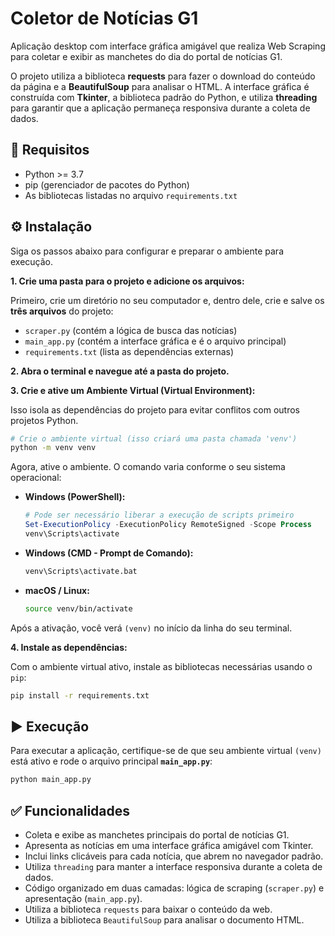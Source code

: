 # Coletor de Notícias G1

Aplicação desktop com interface gráfica amigável que realiza Web Scraping para coletar e exibir as manchetes do dia do portal de notícias G1.

O projeto utiliza a biblioteca **requests** para fazer o download do conteúdo da página e a **BeautifulSoup** para analisar o HTML. A interface gráfica é construída com **Tkinter**, a biblioteca padrão do Python, e utiliza **threading** para garantir que a aplicação permaneça responsiva durante a coleta de dados.

## 🚀 Requisitos

  - Python \>= 3.7
  - pip (gerenciador de pacotes do Python)
  - As bibliotecas listadas no arquivo `requirements.txt`

## ⚙️ Instalação

Siga os passos abaixo para configurar e preparar o ambiente para execução.

**1. Crie uma pasta para o projeto e adicione os arquivos:**

Primeiro, crie um diretório no seu computador e, dentro dele, crie e salve os **três arquivos** do projeto:

  - `scraper.py` (contém a lógica de busca das notícias)
  - `main_app.py` (contém a interface gráfica e é o arquivo principal)
  - `requirements.txt` (lista as dependências externas)

**2. Abra o terminal e navegue até a pasta do projeto.**

**3. Crie e ative um Ambiente Virtual (Virtual Environment):**

Isso isola as dependências do projeto para evitar conflitos com outros projetos Python.

```bash
# Crie o ambiente virtual (isso criará uma pasta chamada 'venv')
python -m venv venv
```

Agora, ative o ambiente. O comando varia conforme o seu sistema operacional:

  - **Windows (PowerShell):**
    ```powershell
    # Pode ser necessário liberar a execução de scripts primeiro
    Set-ExecutionPolicy -ExecutionPolicy RemoteSigned -Scope Process
    venv\Scripts\activate
    ```
  - **Windows (CMD - Prompt de Comando):**
    ```bash
    venv\Scripts\activate.bat
    ```
  - **macOS / Linux:**
    ```bash
    source venv/bin/activate
    ```

Após a ativação, você verá `(venv)` no início da linha do seu terminal.

**4. Instale as dependências:**

Com o ambiente virtual ativo, instale as bibliotecas necessárias usando o `pip`:

```bash
pip install -r requirements.txt
```

## ▶️ Execução

Para executar a aplicação, certifique-se de que seu ambiente virtual `(venv)` está ativo e rode o arquivo principal **`main_app.py`**:

```bash
python main_app.py
```

## ✅ Funcionalidades

  - Coleta e exibe as manchetes principais do portal de notícias G1.
  - Apresenta as notícias em uma interface gráfica amigável com Tkinter.
  - Inclui links clicáveis para cada notícia, que abrem no navegador padrão.
  - Utiliza `threading` para manter a interface responsiva durante a coleta de dados.
  - Código organizado em duas camadas: lógica de scraping (`scraper.py`) e apresentação (`main_app.py`).
  - Utiliza a biblioteca `requests` para baixar o conteúdo da web.
  - Utiliza a biblioteca `BeautifulSoup` para analisar o documento HTML.
